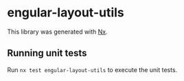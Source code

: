 # engular-layout-utils

This library was generated with [Nx](https://nx.dev).

## Running unit tests

Run `nx test engular-layout-utils` to execute the unit tests.
